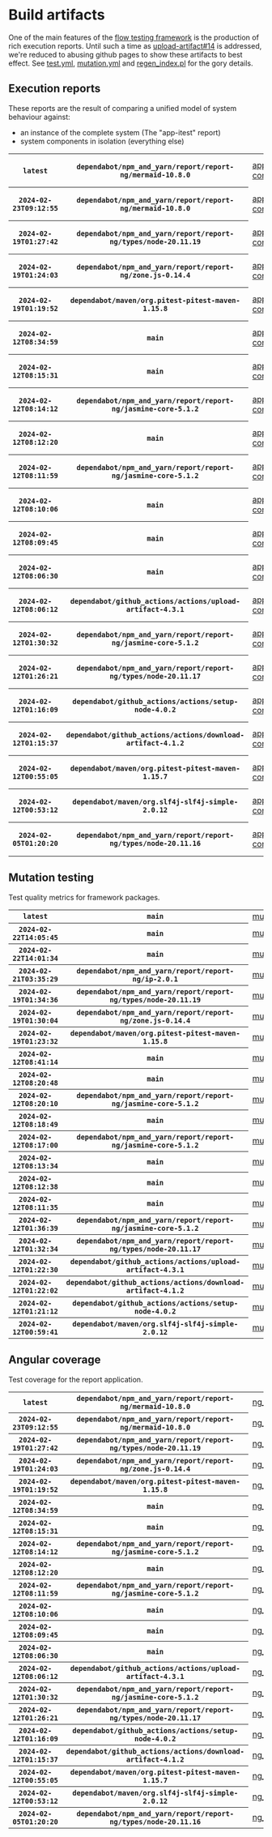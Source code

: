 # Build artifacts

One of the main features of the [flow testing framework](https://github.com/Mastercard/flow) is the production of rich execution reports.
Until such a time as [upload-artifact#14](https://github.com/actions/upload-artifact/issues/14) is addressed, we're reduced to abusing github pages to show these artifacts to best effect.
See [test.yml](https://github.com/Mastercard/flow/blob/main/.github/workflows/test.yml), [mutation.yml](https://github.com/Mastercard/flow/blob/main/.github/workflows/mutation.yml) and [regen_index.pl](https://github.com/Mastercard/flow/blob/pages/regen_index.pl) for the gory details.

## Execution reports

These reports are the result of comparing a unified model of system behaviour against:
 * an instance of the complete system (The "app-itest" report)
 * system components in isolation (everything else)

<!-- start:execution -->
<table>
	<tbody>
		<tr> <th><code>latest</code></th>
			 <th><code>dependabot/npm_and_yarn/report/report-ng/mermaid-10.8.0</code></th>
			<td><a href="execution/latest/app-core/target/mctf/latest/index.html">app-core</a></td>
			<td><a href="execution/latest/app-histogram/target/mctf/latest/index.html">app-histogram</a></td>
			<td><a href="execution/latest/app-itest/target/mctf/latest/index.html">app-itest</a></td>
			<td><a href="execution/latest/app-queue/target/mctf/latest/index.html">app-queue</a></td>
			<td><a href="execution/latest/app-store/target/mctf/latest/index.html">app-store</a></td>
			<td><a href="execution/latest/app-ui/target/mctf/latest/index.html">app-ui</a></td>
			<td><a href="execution/latest/app-web-ui/target/mctf/latest/index.html">app-web-ui</a></td>
		</tr>
		<tr> <th><code>2024-02-23T09:12:55</code></th>
			 <th><code>dependabot/npm_and_yarn/report/report-ng/mermaid-10.8.0</code></th>
			<td><a href="execution/1708679575/app-core/target/mctf/latest/index.html">app-core</a></td>
			<td><a href="execution/1708679575/app-histogram/target/mctf/latest/index.html">app-histogram</a></td>
			<td><a href="execution/1708679575/app-itest/target/mctf/latest/index.html">app-itest</a></td>
			<td><a href="execution/1708679575/app-queue/target/mctf/latest/index.html">app-queue</a></td>
			<td><a href="execution/1708679575/app-store/target/mctf/latest/index.html">app-store</a></td>
			<td><a href="execution/1708679575/app-ui/target/mctf/latest/index.html">app-ui</a></td>
			<td><a href="execution/1708679575/app-web-ui/target/mctf/latest/index.html">app-web-ui</a></td>
		</tr>
		<tr> <th><code>2024-02-19T01:27:42</code></th>
			 <th><code>dependabot/npm_and_yarn/report/report-ng/types/node-20.11.19</code></th>
			<td><a href="execution/1708306062/app-core/target/mctf/latest/index.html">app-core</a></td>
			<td><a href="execution/1708306062/app-histogram/target/mctf/latest/index.html">app-histogram</a></td>
			<td><a href="execution/1708306062/app-itest/target/mctf/latest/index.html">app-itest</a></td>
			<td><a href="execution/1708306062/app-queue/target/mctf/latest/index.html">app-queue</a></td>
			<td><a href="execution/1708306062/app-store/target/mctf/latest/index.html">app-store</a></td>
			<td><a href="execution/1708306062/app-ui/target/mctf/latest/index.html">app-ui</a></td>
			<td><a href="execution/1708306062/app-web-ui/target/mctf/latest/index.html">app-web-ui</a></td>
		</tr>
		<tr> <th><code>2024-02-19T01:24:03</code></th>
			 <th><code>dependabot/npm_and_yarn/report/report-ng/zone.js-0.14.4</code></th>
			<td><a href="execution/1708305843/app-core/target/mctf/latest/index.html">app-core</a></td>
			<td><a href="execution/1708305843/app-histogram/target/mctf/latest/index.html">app-histogram</a></td>
			<td><a href="execution/1708305843/app-itest/target/mctf/latest/index.html">app-itest</a></td>
			<td><a href="execution/1708305843/app-queue/target/mctf/latest/index.html">app-queue</a></td>
			<td><a href="execution/1708305843/app-store/target/mctf/latest/index.html">app-store</a></td>
			<td><a href="execution/1708305843/app-ui/target/mctf/latest/index.html">app-ui</a></td>
			<td><a href="execution/1708305843/app-web-ui/target/mctf/latest/index.html">app-web-ui</a></td>
		</tr>
		<tr> <th><code>2024-02-19T01:19:52</code></th>
			 <th><code>dependabot/maven/org.pitest-pitest-maven-1.15.8</code></th>
			<td><a href="execution/1708305592/app-core/target/mctf/latest/index.html">app-core</a></td>
			<td><a href="execution/1708305592/app-histogram/target/mctf/latest/index.html">app-histogram</a></td>
			<td><a href="execution/1708305592/app-itest/target/mctf/latest/index.html">app-itest</a></td>
			<td><a href="execution/1708305592/app-queue/target/mctf/latest/index.html">app-queue</a></td>
			<td><a href="execution/1708305592/app-store/target/mctf/latest/index.html">app-store</a></td>
			<td><a href="execution/1708305592/app-ui/target/mctf/latest/index.html">app-ui</a></td>
			<td><a href="execution/1708305592/app-web-ui/target/mctf/latest/index.html">app-web-ui</a></td>
		</tr>
		<tr> <th><code>2024-02-12T08:34:59</code></th>
			 <th><code>main</code></th>
			<td><a href="execution/1707726899/app-core/target/mctf/latest/index.html">app-core</a></td>
			<td><a href="execution/1707726899/app-histogram/target/mctf/latest/index.html">app-histogram</a></td>
			<td><a href="execution/1707726899/app-itest/target/mctf/latest/index.html">app-itest</a></td>
			<td><a href="execution/1707726899/app-queue/target/mctf/latest/index.html">app-queue</a></td>
			<td><a href="execution/1707726899/app-store/target/mctf/latest/index.html">app-store</a></td>
			<td><a href="execution/1707726899/app-ui/target/mctf/latest/index.html">app-ui</a></td>
			<td><a href="execution/1707726899/app-web-ui/target/mctf/latest/index.html">app-web-ui</a></td>
		</tr>
		<tr> <th><code>2024-02-12T08:15:31</code></th>
			 <th><code>main</code></th>
			<td><a href="execution/1707725731/app-core/target/mctf/latest/index.html">app-core</a></td>
			<td><a href="execution/1707725731/app-histogram/target/mctf/latest/index.html">app-histogram</a></td>
			<td><a href="execution/1707725731/app-itest/target/mctf/latest/index.html">app-itest</a></td>
			<td><a href="execution/1707725731/app-queue/target/mctf/latest/index.html">app-queue</a></td>
			<td><a href="execution/1707725731/app-store/target/mctf/latest/index.html">app-store</a></td>
			<td><a href="execution/1707725731/app-ui/target/mctf/latest/index.html">app-ui</a></td>
			<td><a href="execution/1707725731/app-web-ui/target/mctf/latest/index.html">app-web-ui</a></td>
		</tr>
		<tr> <th><code>2024-02-12T08:14:12</code></th>
			 <th><code>dependabot/npm_and_yarn/report/report-ng/jasmine-core-5.1.2</code></th>
			<td><a href="execution/1707725652/app-core/target/mctf/latest/index.html">app-core</a></td>
			<td><a href="execution/1707725652/app-histogram/target/mctf/latest/index.html">app-histogram</a></td>
			<td><a href="execution/1707725652/app-itest/target/mctf/latest/index.html">app-itest</a></td>
			<td><a href="execution/1707725652/app-queue/target/mctf/latest/index.html">app-queue</a></td>
			<td><a href="execution/1707725652/app-store/target/mctf/latest/index.html">app-store</a></td>
			<td><a href="execution/1707725652/app-ui/target/mctf/latest/index.html">app-ui</a></td>
			<td><a href="execution/1707725652/app-web-ui/target/mctf/latest/index.html">app-web-ui</a></td>
		</tr>
		<tr> <th><code>2024-02-12T08:12:20</code></th>
			 <th><code>main</code></th>
			<td><a href="execution/1707725540/app-core/target/mctf/latest/index.html">app-core</a></td>
			<td><a href="execution/1707725540/app-histogram/target/mctf/latest/index.html">app-histogram</a></td>
			<td><a href="execution/1707725540/app-itest/target/mctf/latest/index.html">app-itest</a></td>
			<td><a href="execution/1707725540/app-queue/target/mctf/latest/index.html">app-queue</a></td>
			<td><a href="execution/1707725540/app-store/target/mctf/latest/index.html">app-store</a></td>
			<td><a href="execution/1707725540/app-ui/target/mctf/latest/index.html">app-ui</a></td>
			<td><a href="execution/1707725540/app-web-ui/target/mctf/latest/index.html">app-web-ui</a></td>
		</tr>
		<tr> <th><code>2024-02-12T08:11:59</code></th>
			 <th><code>dependabot/npm_and_yarn/report/report-ng/jasmine-core-5.1.2</code></th>
			<td><a href="execution/1707725519/app-core/target/mctf/latest/index.html">app-core</a></td>
			<td><a href="execution/1707725519/app-histogram/target/mctf/latest/index.html">app-histogram</a></td>
			<td><a href="execution/1707725519/app-itest/target/mctf/latest/index.html">app-itest</a></td>
			<td><a href="execution/1707725519/app-queue/target/mctf/latest/index.html">app-queue</a></td>
			<td><a href="execution/1707725519/app-store/target/mctf/latest/index.html">app-store</a></td>
			<td><a href="execution/1707725519/app-ui/target/mctf/latest/index.html">app-ui</a></td>
			<td><a href="execution/1707725519/app-web-ui/target/mctf/latest/index.html">app-web-ui</a></td>
		</tr>
		<tr> <th><code>2024-02-12T08:10:06</code></th>
			 <th><code>main</code></th>
			<td><a href="execution/1707725406/app-core/target/mctf/latest/index.html">app-core</a></td>
			<td><a href="execution/1707725406/app-histogram/target/mctf/latest/index.html">app-histogram</a></td>
			<td><a href="execution/1707725406/app-itest/target/mctf/latest/index.html">app-itest</a></td>
			<td><a href="execution/1707725406/app-queue/target/mctf/latest/index.html">app-queue</a></td>
			<td><a href="execution/1707725406/app-store/target/mctf/latest/index.html">app-store</a></td>
			<td><a href="execution/1707725406/app-ui/target/mctf/latest/index.html">app-ui</a></td>
			<td><a href="execution/1707725406/app-web-ui/target/mctf/latest/index.html">app-web-ui</a></td>
		</tr>
		<tr> <th><code>2024-02-12T08:09:45</code></th>
			 <th><code>main</code></th>
			<td><a href="execution/1707725385/app-core/target/mctf/latest/index.html">app-core</a></td>
			<td><a href="execution/1707725385/app-histogram/target/mctf/latest/index.html">app-histogram</a></td>
			<td><a href="execution/1707725385/app-itest/target/mctf/latest/index.html">app-itest</a></td>
			<td><a href="execution/1707725385/app-queue/target/mctf/latest/index.html">app-queue</a></td>
			<td><a href="execution/1707725385/app-store/target/mctf/latest/index.html">app-store</a></td>
			<td><a href="execution/1707725385/app-ui/target/mctf/latest/index.html">app-ui</a></td>
			<td><a href="execution/1707725385/app-web-ui/target/mctf/latest/index.html">app-web-ui</a></td>
		</tr>
		<tr> <th><code>2024-02-12T08:06:30</code></th>
			 <th><code>main</code></th>
			<td><a href="execution/1707725190/app-core/target/mctf/latest/index.html">app-core</a></td>
			<td><a href="execution/1707725190/app-histogram/target/mctf/latest/index.html">app-histogram</a></td>
			<td><a href="execution/1707725190/app-itest/target/mctf/latest/index.html">app-itest</a></td>
			<td><a href="execution/1707725190/app-queue/target/mctf/latest/index.html">app-queue</a></td>
			<td><a href="execution/1707725190/app-store/target/mctf/latest/index.html">app-store</a></td>
			<td><a href="execution/1707725190/app-ui/target/mctf/latest/index.html">app-ui</a></td>
			<td><a href="execution/1707725190/app-web-ui/target/mctf/latest/index.html">app-web-ui</a></td>
		</tr>
		<tr> <th><code>2024-02-12T08:06:12</code></th>
			 <th><code>dependabot/github_actions/actions/upload-artifact-4.3.1</code></th>
			<td><a href="execution/1707725172/app-core/target/mctf/latest/index.html">app-core</a></td>
			<td><a href="execution/1707725172/app-histogram/target/mctf/latest/index.html">app-histogram</a></td>
			<td><a href="execution/1707725172/app-itest/target/mctf/latest/index.html">app-itest</a></td>
			<td><a href="execution/1707725172/app-queue/target/mctf/latest/index.html">app-queue</a></td>
			<td><a href="execution/1707725172/app-store/target/mctf/latest/index.html">app-store</a></td>
			<td><a href="execution/1707725172/app-ui/target/mctf/latest/index.html">app-ui</a></td>
			<td><a href="execution/1707725172/app-web-ui/target/mctf/latest/index.html">app-web-ui</a></td>
		</tr>
		<tr> <th><code>2024-02-12T01:30:32</code></th>
			 <th><code>dependabot/npm_and_yarn/report/report-ng/jasmine-core-5.1.2</code></th>
			<td><a href="execution/1707701432/app-core/target/mctf/latest/index.html">app-core</a></td>
			<td><a href="execution/1707701432/app-histogram/target/mctf/latest/index.html">app-histogram</a></td>
			<td><a href="execution/1707701432/app-itest/target/mctf/latest/index.html">app-itest</a></td>
			<td><a href="execution/1707701432/app-queue/target/mctf/latest/index.html">app-queue</a></td>
			<td><a href="execution/1707701432/app-store/target/mctf/latest/index.html">app-store</a></td>
			<td><a href="execution/1707701432/app-ui/target/mctf/latest/index.html">app-ui</a></td>
			<td><a href="execution/1707701432/app-web-ui/target/mctf/latest/index.html">app-web-ui</a></td>
		</tr>
		<tr> <th><code>2024-02-12T01:26:21</code></th>
			 <th><code>dependabot/npm_and_yarn/report/report-ng/types/node-20.11.17</code></th>
			<td><a href="execution/1707701181/app-core/target/mctf/latest/index.html">app-core</a></td>
			<td><a href="execution/1707701181/app-histogram/target/mctf/latest/index.html">app-histogram</a></td>
			<td><a href="execution/1707701181/app-itest/target/mctf/latest/index.html">app-itest</a></td>
			<td><a href="execution/1707701181/app-queue/target/mctf/latest/index.html">app-queue</a></td>
			<td><a href="execution/1707701181/app-store/target/mctf/latest/index.html">app-store</a></td>
			<td><a href="execution/1707701181/app-ui/target/mctf/latest/index.html">app-ui</a></td>
			<td><a href="execution/1707701181/app-web-ui/target/mctf/latest/index.html">app-web-ui</a></td>
		</tr>
		<tr> <th><code>2024-02-12T01:16:09</code></th>
			 <th><code>dependabot/github_actions/actions/setup-node-4.0.2</code></th>
			<td><a href="execution/1707700569/app-core/target/mctf/latest/index.html">app-core</a></td>
			<td><a href="execution/1707700569/app-histogram/target/mctf/latest/index.html">app-histogram</a></td>
			<td><a href="execution/1707700569/app-itest/target/mctf/latest/index.html">app-itest</a></td>
			<td><a href="execution/1707700569/app-queue/target/mctf/latest/index.html">app-queue</a></td>
			<td><a href="execution/1707700569/app-store/target/mctf/latest/index.html">app-store</a></td>
			<td><a href="execution/1707700569/app-ui/target/mctf/latest/index.html">app-ui</a></td>
			<td><a href="execution/1707700569/app-web-ui/target/mctf/latest/index.html">app-web-ui</a></td>
		</tr>
		<tr> <th><code>2024-02-12T01:15:37</code></th>
			 <th><code>dependabot/github_actions/actions/download-artifact-4.1.2</code></th>
			<td><a href="execution/1707700537/app-core/target/mctf/latest/index.html">app-core</a></td>
			<td><a href="execution/1707700537/app-histogram/target/mctf/latest/index.html">app-histogram</a></td>
			<td><a href="execution/1707700537/app-itest/target/mctf/latest/index.html">app-itest</a></td>
			<td><a href="execution/1707700537/app-queue/target/mctf/latest/index.html">app-queue</a></td>
			<td><a href="execution/1707700537/app-store/target/mctf/latest/index.html">app-store</a></td>
			<td><a href="execution/1707700537/app-ui/target/mctf/latest/index.html">app-ui</a></td>
			<td><a href="execution/1707700537/app-web-ui/target/mctf/latest/index.html">app-web-ui</a></td>
		</tr>
		<tr> <th><code>2024-02-12T00:55:05</code></th>
			 <th><code>dependabot/maven/org.pitest-pitest-maven-1.15.7</code></th>
			<td><a href="execution/1707699305/app-core/target/mctf/latest/index.html">app-core</a></td>
			<td><a href="execution/1707699305/app-histogram/target/mctf/latest/index.html">app-histogram</a></td>
			<td><a href="execution/1707699305/app-itest/target/mctf/latest/index.html">app-itest</a></td>
			<td><a href="execution/1707699305/app-queue/target/mctf/latest/index.html">app-queue</a></td>
			<td><a href="execution/1707699305/app-store/target/mctf/latest/index.html">app-store</a></td>
			<td><a href="execution/1707699305/app-ui/target/mctf/latest/index.html">app-ui</a></td>
			<td><a href="execution/1707699305/app-web-ui/target/mctf/latest/index.html">app-web-ui</a></td>
		</tr>
		<tr> <th><code>2024-02-12T00:53:12</code></th>
			 <th><code>dependabot/maven/org.slf4j-slf4j-simple-2.0.12</code></th>
			<td><a href="execution/1707699192/app-core/target/mctf/latest/index.html">app-core</a></td>
			<td><a href="execution/1707699192/app-histogram/target/mctf/latest/index.html">app-histogram</a></td>
			<td><a href="execution/1707699192/app-itest/target/mctf/latest/index.html">app-itest</a></td>
			<td><a href="execution/1707699192/app-queue/target/mctf/latest/index.html">app-queue</a></td>
			<td><a href="execution/1707699192/app-store/target/mctf/latest/index.html">app-store</a></td>
			<td><a href="execution/1707699192/app-ui/target/mctf/latest/index.html">app-ui</a></td>
			<td><a href="execution/1707699192/app-web-ui/target/mctf/latest/index.html">app-web-ui</a></td>
		</tr>
		<tr> <th><code>2024-02-05T01:20:20</code></th>
			 <th><code>dependabot/npm_and_yarn/report/report-ng/types/node-20.11.16</code></th>
			<td><a href="execution/1707096020/app-core/target/mctf/latest/index.html">app-core</a></td>
			<td><a href="execution/1707096020/app-histogram/target/mctf/latest/index.html">app-histogram</a></td>
			<td><a href="execution/1707096020/app-itest/target/mctf/latest/index.html">app-itest</a></td>
			<td><a href="execution/1707096020/app-queue/target/mctf/latest/index.html">app-queue</a></td>
			<td><a href="execution/1707096020/app-store/target/mctf/latest/index.html">app-store</a></td>
			<td><a href="execution/1707096020/app-ui/target/mctf/latest/index.html">app-ui</a></td>
			<td><a href="execution/1707096020/app-web-ui/target/mctf/latest/index.html">app-web-ui</a></td>
		</tr>
	</tbody>
</table>
<!-- end:execution -->

## Mutation testing

Test quality metrics for framework packages.

<!-- start:mutation -->
<table>
	<tbody>
		<tr> <th><code>latest</code></th>
			 <th><code>main</code></th>
			<td><a href="mutation/latest/mutation_report/index.html">mutation</a></td>
		</tr>
		<tr> <th><code>2024-02-22T14:05:45</code></th>
			 <th><code>main</code></th>
			<td><a href="mutation/1708610745/mutation_report/index.html">mutation</a></td>
		</tr>
		<tr> <th><code>2024-02-22T14:01:34</code></th>
			 <th><code>main</code></th>
			<td><a href="mutation/1708610494/mutation_report/index.html">mutation</a></td>
		</tr>
		<tr> <th><code>2024-02-21T03:35:29</code></th>
			 <th><code>dependabot/npm_and_yarn/report/report-ng/ip-2.0.1</code></th>
			<td><a href="mutation/1708486529/mutation_report/index.html">mutation</a></td>
		</tr>
		<tr> <th><code>2024-02-19T01:34:36</code></th>
			 <th><code>dependabot/npm_and_yarn/report/report-ng/types/node-20.11.19</code></th>
			<td><a href="mutation/1708306476/mutation_report/index.html">mutation</a></td>
		</tr>
		<tr> <th><code>2024-02-19T01:30:04</code></th>
			 <th><code>dependabot/npm_and_yarn/report/report-ng/zone.js-0.14.4</code></th>
			<td><a href="mutation/1708306204/mutation_report/index.html">mutation</a></td>
		</tr>
		<tr> <th><code>2024-02-19T01:23:32</code></th>
			 <th><code>dependabot/maven/org.pitest-pitest-maven-1.15.8</code></th>
			<td><a href="mutation/1708305812/mutation_report/index.html">mutation</a></td>
		</tr>
		<tr> <th><code>2024-02-12T08:41:14</code></th>
			 <th><code>main</code></th>
			<td><a href="mutation/1707727274/mutation_report/index.html">mutation</a></td>
		</tr>
		<tr> <th><code>2024-02-12T08:20:48</code></th>
			 <th><code>main</code></th>
			<td><a href="mutation/1707726048/mutation_report/index.html">mutation</a></td>
		</tr>
		<tr> <th><code>2024-02-12T08:20:10</code></th>
			 <th><code>dependabot/npm_and_yarn/report/report-ng/jasmine-core-5.1.2</code></th>
			<td><a href="mutation/1707726010/mutation_report/index.html">mutation</a></td>
		</tr>
		<tr> <th><code>2024-02-12T08:18:49</code></th>
			 <th><code>main</code></th>
			<td><a href="mutation/1707725929/mutation_report/index.html">mutation</a></td>
		</tr>
		<tr> <th><code>2024-02-12T08:17:00</code></th>
			 <th><code>dependabot/npm_and_yarn/report/report-ng/jasmine-core-5.1.2</code></th>
			<td><a href="mutation/1707725820/mutation_report/index.html">mutation</a></td>
		</tr>
		<tr> <th><code>2024-02-12T08:13:34</code></th>
			 <th><code>main</code></th>
			<td><a href="mutation/1707725614/mutation_report/index.html">mutation</a></td>
		</tr>
		<tr> <th><code>2024-02-12T08:12:38</code></th>
			 <th><code>main</code></th>
			<td><a href="mutation/1707725558/mutation_report/index.html">mutation</a></td>
		</tr>
		<tr> <th><code>2024-02-12T08:11:35</code></th>
			 <th><code>main</code></th>
			<td><a href="mutation/1707725495/mutation_report/index.html">mutation</a></td>
		</tr>
		<tr> <th><code>2024-02-12T01:36:39</code></th>
			 <th><code>dependabot/npm_and_yarn/report/report-ng/jasmine-core-5.1.2</code></th>
			<td><a href="mutation/1707701799/mutation_report/index.html">mutation</a></td>
		</tr>
		<tr> <th><code>2024-02-12T01:32:34</code></th>
			 <th><code>dependabot/npm_and_yarn/report/report-ng/types/node-20.11.17</code></th>
			<td><a href="mutation/1707701554/mutation_report/index.html">mutation</a></td>
		</tr>
		<tr> <th><code>2024-02-12T01:22:30</code></th>
			 <th><code>dependabot/github_actions/actions/upload-artifact-4.3.1</code></th>
			<td><a href="mutation/1707700950/mutation_report/index.html">mutation</a></td>
		</tr>
		<tr> <th><code>2024-02-12T01:22:02</code></th>
			 <th><code>dependabot/github_actions/actions/download-artifact-4.1.2</code></th>
			<td><a href="mutation/1707700922/mutation_report/index.html">mutation</a></td>
		</tr>
		<tr> <th><code>2024-02-12T01:21:12</code></th>
			 <th><code>dependabot/github_actions/actions/setup-node-4.0.2</code></th>
			<td><a href="mutation/1707700872/mutation_report/index.html">mutation</a></td>
		</tr>
		<tr> <th><code>2024-02-12T00:59:41</code></th>
			 <th><code>dependabot/maven/org.slf4j-slf4j-simple-2.0.12</code></th>
			<td><a href="mutation/1707699581/mutation_report/index.html">mutation</a></td>
		</tr>
	</tbody>
</table>
<!-- end:mutation -->

## Angular coverage

Test coverage for the report application.

<!-- start:ng_coverage -->
<table>
	<tbody>
		<tr> <th><code>latest</code></th>
			 <th><code>dependabot/npm_and_yarn/report/report-ng/mermaid-10.8.0</code></th>
			<td><a href="ng_coverage/latest/report/index.html">ng_coverage</a></td>
		</tr>
		<tr> <th><code>2024-02-23T09:12:55</code></th>
			 <th><code>dependabot/npm_and_yarn/report/report-ng/mermaid-10.8.0</code></th>
			<td><a href="ng_coverage/1708679575/report/index.html">ng_coverage</a></td>
		</tr>
		<tr> <th><code>2024-02-19T01:27:42</code></th>
			 <th><code>dependabot/npm_and_yarn/report/report-ng/types/node-20.11.19</code></th>
			<td><a href="ng_coverage/1708306062/report/index.html">ng_coverage</a></td>
		</tr>
		<tr> <th><code>2024-02-19T01:24:03</code></th>
			 <th><code>dependabot/npm_and_yarn/report/report-ng/zone.js-0.14.4</code></th>
			<td><a href="ng_coverage/1708305843/report/index.html">ng_coverage</a></td>
		</tr>
		<tr> <th><code>2024-02-19T01:19:52</code></th>
			 <th><code>dependabot/maven/org.pitest-pitest-maven-1.15.8</code></th>
			<td><a href="ng_coverage/1708305592/report/index.html">ng_coverage</a></td>
		</tr>
		<tr> <th><code>2024-02-12T08:34:59</code></th>
			 <th><code>main</code></th>
			<td><a href="ng_coverage/1707726899/report/index.html">ng_coverage</a></td>
		</tr>
		<tr> <th><code>2024-02-12T08:15:31</code></th>
			 <th><code>main</code></th>
			<td><a href="ng_coverage/1707725731/report/index.html">ng_coverage</a></td>
		</tr>
		<tr> <th><code>2024-02-12T08:14:12</code></th>
			 <th><code>dependabot/npm_and_yarn/report/report-ng/jasmine-core-5.1.2</code></th>
			<td><a href="ng_coverage/1707725652/report/index.html">ng_coverage</a></td>
		</tr>
		<tr> <th><code>2024-02-12T08:12:20</code></th>
			 <th><code>main</code></th>
			<td><a href="ng_coverage/1707725540/report/index.html">ng_coverage</a></td>
		</tr>
		<tr> <th><code>2024-02-12T08:11:59</code></th>
			 <th><code>dependabot/npm_and_yarn/report/report-ng/jasmine-core-5.1.2</code></th>
			<td><a href="ng_coverage/1707725519/report/index.html">ng_coverage</a></td>
		</tr>
		<tr> <th><code>2024-02-12T08:10:06</code></th>
			 <th><code>main</code></th>
			<td><a href="ng_coverage/1707725406/report/index.html">ng_coverage</a></td>
		</tr>
		<tr> <th><code>2024-02-12T08:09:45</code></th>
			 <th><code>main</code></th>
			<td><a href="ng_coverage/1707725385/report/index.html">ng_coverage</a></td>
		</tr>
		<tr> <th><code>2024-02-12T08:06:30</code></th>
			 <th><code>main</code></th>
			<td><a href="ng_coverage/1707725190/report/index.html">ng_coverage</a></td>
		</tr>
		<tr> <th><code>2024-02-12T08:06:12</code></th>
			 <th><code>dependabot/github_actions/actions/upload-artifact-4.3.1</code></th>
			<td><a href="ng_coverage/1707725172/report/index.html">ng_coverage</a></td>
		</tr>
		<tr> <th><code>2024-02-12T01:30:32</code></th>
			 <th><code>dependabot/npm_and_yarn/report/report-ng/jasmine-core-5.1.2</code></th>
			<td><a href="ng_coverage/1707701432/report/index.html">ng_coverage</a></td>
		</tr>
		<tr> <th><code>2024-02-12T01:26:21</code></th>
			 <th><code>dependabot/npm_and_yarn/report/report-ng/types/node-20.11.17</code></th>
			<td><a href="ng_coverage/1707701181/report/index.html">ng_coverage</a></td>
		</tr>
		<tr> <th><code>2024-02-12T01:16:09</code></th>
			 <th><code>dependabot/github_actions/actions/setup-node-4.0.2</code></th>
			<td><a href="ng_coverage/1707700569/report/index.html">ng_coverage</a></td>
		</tr>
		<tr> <th><code>2024-02-12T01:15:37</code></th>
			 <th><code>dependabot/github_actions/actions/download-artifact-4.1.2</code></th>
			<td><a href="ng_coverage/1707700537/report/index.html">ng_coverage</a></td>
		</tr>
		<tr> <th><code>2024-02-12T00:55:05</code></th>
			 <th><code>dependabot/maven/org.pitest-pitest-maven-1.15.7</code></th>
			<td><a href="ng_coverage/1707699305/report/index.html">ng_coverage</a></td>
		</tr>
		<tr> <th><code>2024-02-12T00:53:12</code></th>
			 <th><code>dependabot/maven/org.slf4j-slf4j-simple-2.0.12</code></th>
			<td><a href="ng_coverage/1707699192/report/index.html">ng_coverage</a></td>
		</tr>
		<tr> <th><code>2024-02-05T01:20:20</code></th>
			 <th><code>dependabot/npm_and_yarn/report/report-ng/types/node-20.11.16</code></th>
			<td><a href="ng_coverage/1707096020/report/index.html">ng_coverage</a></td>
		</tr>
	</tbody>
</table>
<!-- end:ng_coverage -->